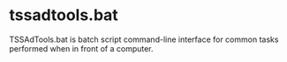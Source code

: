 # tssadtools.bat
TSSAdTools.bat is batch script command-line interface for common tasks performed when in front of a computer.
